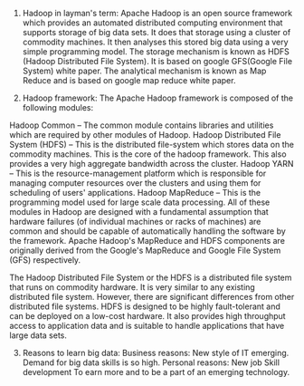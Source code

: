 1) Hadoop in layman's term:
Apache Hadoop is an open source framework which provides an automated distributed computing environment that supports storage of big data sets. It does that storage using a cluster of commodity machines. It then analyses this stored big data using a very simple programming model. The storage mechanism is known as HDFS (Hadoop Distributed File System). It is based on google GFS(Google File System) white paper. The analytical mechanism is known as Map Reduce and is based on google map reduce white paper.

2) Hadoop framework:
The Apache Hadoop framework is composed of the following modules:

Hadoop Common – The common module contains libraries and utilities which are required by other modules of Hadoop.
Hadoop Distributed File System (HDFS) – This is the distributed file-system which stores data on the commodity machines. This is the core of the hadoop framework. This also provides a very high aggregate bandwidth across the cluster.
Hadoop YARN – This is the resource-management platform which is responsible for managing computer resources over the clusters and using them for scheduling of users' applications.
Hadoop MapReduce – This is the programming model used for large scale data processing.
All of these modules in Hadoop are designed with a fundamental assumption that hardware failures (of individual machines or racks of machines) are common and should be capable of automatically handling the software by the framework. Apache Hadoop's MapReduce and HDFS components are originally derived from the Google's MapReduce and Google File System (GFS) respectively.

The Hadoop Distributed File System or the HDFS is a distributed file system that runs on commodity hardware. It is very similar to any existing distributed file system. However, there are significant differences from other distributed file systems. HDFS is designed to be highly fault-tolerant and can be deployed on a low-cost hardware. It also provides high throughput access to application data and is suitable to handle applications that have large data sets.

3) Reasons to learn big data:
Business reasons:
  New style of IT emerging.
  Demand for big data skills is so high.
Personal reasons:
  New job
  Skill development
  To earn more and to be a part of an emerging technology.
